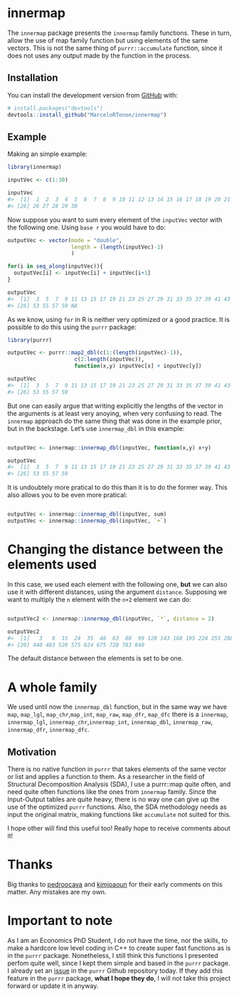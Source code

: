 
<!-- README.md is generated from README.Rmd. Please edit that file -->

# innermap

<!-- badges: start -->

<!-- badges: end -->

The `innermap` package presents the `innermap` family functions. These
in turn, allow the use of map family function but using elements of the
same vectors. This is not the same thing of `purrr::accumulate`
function, since it does not uses any output made by the function in the
process.

## Installation

You can install the development version from
[GitHub](https://github.com/) with:

``` r
# install.packages("devtools")
devtools::install_github("MarceloRTonon/innermap")
```


## Example

Making an simple example:

``` r
library(innermap)
```

``` r
inputVec <- c(1:30)

inputVec
#>  [1]  1  2  3  4  5  6  7  8  9 10 11 12 13 14 15 16 17 18 19 20 21 22 23 24 25
#> [26] 26 27 28 29 30
```

Now suppose you want to sum every element of the `inputVec` vector with
the following one. Using `base r` you would have to do:

``` r
outputVec <- vector(mode = "double",
                    length = (length(inputVec)-1)
                    )

for(i in seq_along(inputVec)){
  outputVec[i] <- inputVec[i] + inputVec[i+1]
}

outputVec
#>  [1]  3  5  7  9 11 13 15 17 19 21 23 25 27 29 31 33 35 37 39 41 43 45 47 49 51
#> [26] 53 55 57 59 NA
```

As we know, using `for` in R is neither very optimized or a good
practice. It is possible to do this using the `purrr` package:

``` r
library(purrr)

outputVec <- purrr::map2_dbl(c(1:(length(inputVec)-1)),
                     c(2:length(inputVec)),
                     function(x,y) inputVec[x] + inputVec[y])

outputVec
#>  [1]  3  5  7  9 11 13 15 17 19 21 23 25 27 29 31 33 35 37 39 41 43 45 47 49 51
#> [26] 53 55 57 59
```

But one can easily argue that writing explicitly the lengths of the
vector in the arguments is at least very anoying, when very confusing to
read. The `innermap` approach do the same thing that was done in the
example prior, but in the backstage. Let’s use `innermap_dbl` in this
example:

``` r

outputVec <- innermap::innermap_dbl(inputVec, function(x,y) x+y)

outputVec
#>  [1]  3  5  7  9 11 13 15 17 19 21 23 25 27 29 31 33 35 37 39 41 43 45 47 49 51
#> [26] 53 55 57 59
```

It is undoubtely more pratical to do this than it is to do the former
way. This also allows you to be even more pratical:

``` r

outputVec <- innermap::innermap_dbl(inputVec, sum)
outputVec <- innermap::innermap_dbl(inputVec, `+`)
```

# Changing the distance between the elements used

In this case, we used each element with the following one, **but** we
can also use it with different distances, using the argument `distance`.
Supposing we want to multiply the `n` element with the `n+2` element we
can do:

``` r

outputVec2 <- innermap::innermap_dbl(inputVec, `*`, distance = 2)

outputVec2
#>  [1]   3   8  15  24  35  48  63  80  99 120 143 168 195 224 255 288 323 360 399
#> [20] 440 483 528 575 624 675 728 783 840
```

The default distance between the elements is set to be one.

# A whole family

We used until now the `innermap_dbl` function, but in the same way we
have `map`, `map_lgl`, `map_chr`,`map_int`, `map_raw`, `map_dfr`,
`map_dfc` there is a `innermap`, `innermap_lgl`,
`innermap_chr`,`innermap_int`, `innermap_dbl`, `innermap_raw`,
`innermap_dfr`, `innermap_dfc`.

## Motivation

There is no native function in `purrr` that takes elements of the same
vector or list and applies a function to them. As a researcher in the
field of Structural Decomposition Analysis (SDA), I use a purrr::map
quite often, and need quite often functions like the ones from
`innermap` family. Since the Input-Output tables are quite heavy, there
is no way one can give up the use of the optimized `purrr` functions.
Also, the SDA methodology needs as input the original matrix, making
functions like `accumulate` not suited for this.

I hope other will find this useful too\! Really hope to receive comments
about it\!

# Thanks

Big thanks to [pedroocava](https://github.com/pedrocava/) and
[kimjoaoun](https://github.com/kimjoaoun/) for their early comments on
this matter. Any mistakes are my own.

# Important to note

As I am an Economics PhD Student, I do not have the time, nor the
skills, to make a hardcore low level coding in C++ to create super fast
functions as is in the `purrr` package. Nonetheless, I still think this
functions I presented perfom quite well, since I kept them simple and
based in the `purrr` package. I already set an
[issue](https://github.com/tidyverse/purrr/issues/797#issue-721645404)
in the `purrr` Github repository today. If they add this feature in the
`purrr` package, **what I hope they do**, I will not take this project
forward or update it in anyway.
